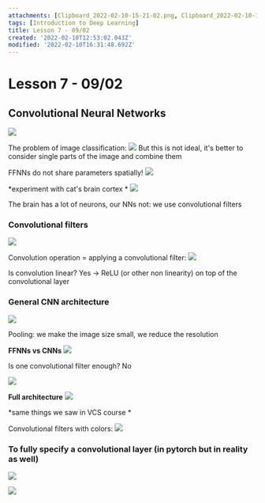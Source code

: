 ```yaml
---
attachments: [Clipboard_2022-02-10-15-21-02.png, Clipboard_2022-02-10-15-22-17.png, Clipboard_2022-02-10-15-24-52.png, Clipboard_2022-02-10-15-24-54.png, Clipboard_2022-02-10-15-27-33.png, Clipboard_2022-02-10-15-29-42.png, Clipboard_2022-02-10-15-31-05.png, Clipboard_2022-02-10-18-02-57.png, Clipboard_2022-02-10-18-05-31.png, Clipboard_2022-02-10-18-07-15.png, Clipboard_2022-02-10-18-08-33.png, Clipboard_2022-02-10-18-21-18.png, Clipboard_2022-02-10-18-31-02.png, Clipboard_2022-02-10-18-31-41.png]
tags: [Introduction to Deep Learning]
title: Lesson 7 - 09/02
created: '2022-02-10T12:53:02.043Z'
modified: '2022-02-10T16:31:48.692Z'
---
```


# Lesson 7 - 09/02

## Convolutional Neural Networks

![](@attachment/Clipboard_2022-02-10-15-21-02.png)

The problem of image classification:
![](@attachment/Clipboard_2022-02-10-15-22-17.png)
But this is not ideal, it's better to consider single parts of the image and combine them

FFNNs do not share parameters spatially!
![](@attachment/Clipboard_2022-02-10-15-24-54.png)

*experiment with cat's brain cortex *
![](@attachment/Clipboard_2022-02-10-15-27-33.png)

The brain has a lot of neurons, our NNs not: we use convolutional filters

### Convolutional filters

![](@attachment/Clipboard_2022-02-10-15-29-42.png)

Convolution operation = applying a convolutional filter:
![](@attachment/Clipboard_2022-02-10-15-31-05.png)

Is convolution linear? Yes -> ReLU (or other non linearity) on top of the convolutional layer

### General CNN architecture

![](@attachment/Clipboard_2022-02-10-18-02-57.png)

Pooling: we make the image size small, we reduce the resolution

**FFNNs vs CNNs**
![](@attachment/Clipboard_2022-02-10-18-05-31.png)

Is one convolutional filter enough? No

![](@attachment/Clipboard_2022-02-10-18-07-15.png)

**Full architecture**
![](@attachment/Clipboard_2022-02-10-18-08-33.png)

*same things we saw in VCS course *

Convolutional filters with colors:
![](@attachment/Clipboard_2022-02-10-18-21-18.png) 

### To fully specify a convolutional layer (in pytorch but in reality as well)

![](@attachment/Clipboard_2022-02-10-18-31-02.png)

![](@attachment/Clipboard_2022-02-10-18-31-41.png)
